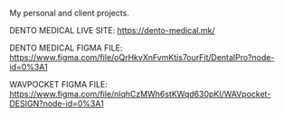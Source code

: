 My personal and client projects.


DENTO MEDICAL LIVE SITE: https://dento-medical.mk/

DENTO MEDICAL FIGMA FILE: https://www.figma.com/file/oQrHkvXnFvmKtis7ourFit/DentalPro?node-id=0%3A1

WAVPOCKET FIGMA FILE: https://www.figma.com/file/nlqhCzMWh6stKWqd630pKI/WAVpocket-DESIGN?node-id=0%3A1
